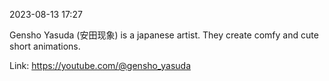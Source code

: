2023-08-13 17:27

Gensho Yasuda (安田现象) is a japanese artist. They create comfy and cute short animations.

Link: https://youtube.com/@gensho_yasuda